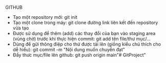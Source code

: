 GITHUB
- Tạo một repository mới: git init
- Tạo một clone trong máy: git clone đường link liên kết đến repository vừa tạo
- Được sử dụng để thêm (add) các thay đổi của bạn vào staging area (vùng chờ) trước khi thực hiện commit: git add tên file/thư mục/...
- Dùng để gửi thông điệp cho thứ được tải lên (giồng kiểu chú thích cho dễ hiểu): git commit -m "Nội dung muốn chuyền đạt"
- Đẩy thưc mục/file lên github: git push origin main"# GitProject" 
